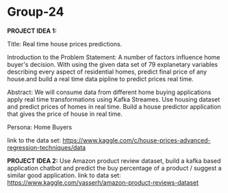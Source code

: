 # Group-24

**PROJECT IDEA 1:**

Title: Real time house prices predictions.

Introduction to the Problem Statement: A number of factors influence home buyer's decision. With using the given data set of 79 explanetary variables describing every aspect of residential homes, predict final price of any house.and build a real time data pipline to predict prices real time.

Abstract: We will consume data from different home buying applications apply real time transformations using Kafka Streames. Use housing dataset and predict prices of homes in real time. Build a house predictor application that gives the price of house in real time.

Persona: Home Buyers

link to the data set: https://www.kaggle.com/c/house-prices-advanced-regression-techniques/data



**PROJECT IDEA 2:**
Use Amazon product review dataset, build a kafka based application chatbot and predict the buy percentage of a product / suggest a similar good application.
link to data set: https://www.kaggle.com/yasserh/amazon-product-reviews-dataset
